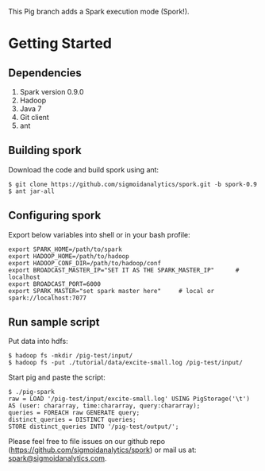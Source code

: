 This Pig branch adds a Spark execution mode (Spork!).

# Getting Started

## Dependencies

1. Spark version 0.9.0
2. Hadoop
3. Java 7
4. Git client
5. ant

## Building spork

Download the code and build spork using ant:

    $ git clone https://github.com/sigmoidanalytics/spork.git -b spork-0.9
    $ ant jar-all

## Configuring spork

Export below variables into shell or in your bash profile:

    export SPARK_HOME=/path/to/spark
    export HADOOP_HOME=/path/to/hadoop
    export HADOOP_CONF_DIR=/path/to/hadoop/conf
    export BROADCAST_MASTER_IP="SET IT AS THE SPARK_MASTER_IP"      # localhost
    export BROADCAST_PORT=6000
    export SPARK_MASTER="set spark master here"     # local or spark://localhost:7077

## Run sample script

Put data into hdfs:

    $ hadoop fs -mkdir /pig-test/input/
    $ hadoop fs -put ./tutorial/data/excite-small.log /pig-test/input/
    
Start pig and paste the script:    

    $ ./pig-spark
    raw = LOAD '/pig-test/input/excite-small.log' USING PigStorage('\t') AS (user: chararray, time:chararray, query:chararray);
    queries = FOREACH raw GENERATE query;
    distinct_queries = DISTINCT queries;
    STORE distinct_queries INTO '/pig-test/output/';


Please feel free to file issues on our github repo (https://github.com/sigmoidanalytics/spork) or mail us at: spark@sigmoidanalytics.com.
